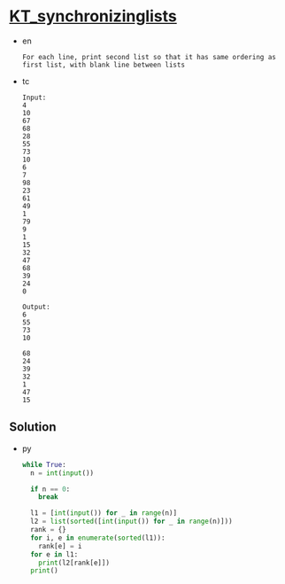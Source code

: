 # [KT_synchronizinglists](https://open.kattis.com/problems/synchronizinglists)

* en

  ```en
  For each line, print second list so that it has same ordering as first list, with blank line between lists
  ```

* tc

  ```tc
  Input:
  4
  10
  67
  68
  28
  55
  73
  10
  6
  7
  98
  23
  61
  49
  1
  79
  9
  1
  15
  32
  47
  68
  39
  24
  0

  Output:
  6
  55
  73
  10

  68
  24
  39
  32
  1
  47
  15
  ```

## Solution

* py

  ```py
  while True:
    n = int(input())

    if n == 0:
      break

    l1 = [int(input()) for _ in range(n)]
    l2 = list(sorted([int(input()) for _ in range(n)]))
    rank = {}
    for i, e in enumerate(sorted(l1)):
      rank[e] = i
    for e in l1:
      print(l2[rank[e]])
    print()
  ```
